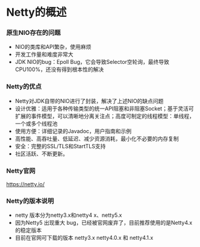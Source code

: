 # Netty的概述

### 原生NIO存在的问题

-   NIO的类库和API繁杂，使用麻烦
-   开发工作量和难度非常大
-   JDK NIO的bug：Epoll Bug，它会导致Selector空轮询，最终导致CPU100%，还没有得到根本性的解决

### Netty的优点

-   Netty对JDK自带的NIO进行了封装，解决了上述NIO的缺点问题
-   设计优雅：适用于各种传输类型的统一API阻塞和非阻塞Socket；基于灵活可扩展的事件模型，可以清晰地分离关注点；高度可制定的线程模型：单线程，一个或多个线程池
-   使用方便：详细记录的Javadoc，用户指南和示例
-   高性能、高吞吐量、低延迟、减少资源消耗，最小化不必要的内存复制
-   安全：完整的SSL/TLS和StartTLS支持
-   社区活跃、不断更新。

### Netty官网

<https://netty.io/>

### Netty的版本说明

-   netty 版本分为netty3.x和netty4 x、netty5.x
-   因为Netty5 出现重大 bug，已经被官网废弃了，目前推荐使用的是Netty4.x的稳定版本
-   目前在官网可下载的版本 netty3.x netty4.0.x 和 netty4.1.x
